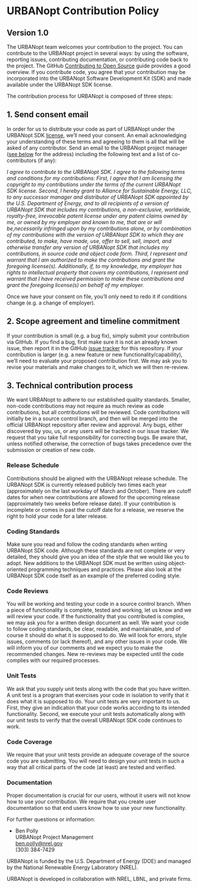 # URBANopt Contribution Policy

## Version 1.0

The URBANopt team welcomes your contribution to the project. You can contribute to the URBANopt project in several ways: by using the software, reporting issues, contributing documentation, or contributing code back to the project. The GitHub [Contributing to Open Source](https://opensource.guide/how-to-contribute/) guide provides a good overview. If you contribute code, you agree that your contribution may be incorporated into the URBANopt Software Development Kit (SDK) and made available under the URBANopt SDK license.

The contribution process for URBANopt is composed of three steps:

## 1. Send consent email

In order for us to distribute your code as part of URBANopt under the URBANopt SDK [license](https://github.com/urbanopt/urbanopt-scenario-gem/blob/develop/LICENSE.md), we’ll need your consent. An email acknowledging your understanding of these terms and agreeing to them is all that will be asked of any contributor. Send an email to the URBANopt project manager ([see below](#documentation) for the address) including the following text and a list of co-contributors (if any):

*I agree to contribute to the URBANopt SDK. I agree to the following terms and conditions for my contributions: First, I agree that I am licensing the copyright to my contributions under the terms of the current URBANopt SDK license. Second, I hereby grant to Alliance for Sustainable Energy, LLC, to any successor manager and distributor of URBANopt SDK appointed by the U.S. Department of Energy, and to all recipients of a version of URBANopt SDK that includes my contributions, a non-exclusive, worldwide, royalty-free, irrevocable patent license under any patent claims owned by me, or owned by my employer and known to me, that are or will be,necessarily infringed upon by my contributions alone, or by combination of my contributions with the version of URBANopt SDK to which they are contributed, to make, have made, use, offer to sell, sell, import, and otherwise transfer any version of URBANopt SDK that includes my contributions, in source code and object code form. Third, I represent and warrant that I am authorized to make the contributions and grant the foregoing license(s). Additionally, if, to my knowledge, my employer has rights to intellectual property that covers my contributions, I represent and warrant that I have received permission to make these contributions and grant the foregoing license(s) on behalf of my employer.*

Once we have your consent on file, you’ll only need to redo it if conditions change (e.g. a change of employer).

## 2. Scope agreement and timeline commitment

If your contribution is small (e.g. a bug fix), simply submit your contribution via GitHub. If you find a bug, first make sure it is not an already known issue, then report it in the GitHub [issue tracker](https://github.com/urbanopt/urbanopt-scenario-gem/issues) for this repository. If your contribution is larger (e.g. a new feature or new functionality/capability), we’ll need to evaluate your proposed contribution first. We may ask you to revise your materials and make changes to it, which we will then re-review.

## 3. Technical contribution process

We want URBANopt to adhere to our established quality standards. Smaller, non-code contributions may not require as much review as code contributions, but all contributions will be reviewed. Code contributions will initially be in a source control branch, and then will be merged into the official URBANopt repository after review and approval. Any bugs, either discovered by you, us, or any users will be tracked in our issue tracker. We request that you take full responsibility for correcting bugs. Be aware that, unless notified otherwise, the correction of bugs takes precedence over the submission or creation of new code.

### Release Schedule

Contributions should be aligned with the URBANopt release schedule. The URBANopt SDK is currently released publicly two times each year (approximately on the last workday of March and October). There are cutoff dates for when new contributions are allowed for the upcoming release (approximately two weeks before release date). If your contribution is incomplete or comes in past the cutoff date for a release, we reserve the right to hold your code for a later release.

### Coding Standards

Make sure you read and follow the coding standards when writing URBANopt SDK code. Although these standards are not complete or very detailed, they should give you an idea of the style that we would like you to adopt. New additions to the URBANopt SDK must be written using object-oriented programming techniques and practices. Please also look at the URBANopt SDK code itself as an example of the preferred coding style.

### Code Reviews

You will be working and testing your code in a source control branch. When a piece of functionality is complete, tested and working, let us know and we will review your code. If the functionality that you contributed is complex, we may ask you for a written design document as well. We want your code to follow coding standards, be clear, readable, and maintainable, and of course it should do what it is supposed to do. We will look for errors, style issues, comments (or lack thereof), and any other issues in your code. We will inform you of our comments and we expect you to make the recommended changes. New re-reviews may be expected until the code complies with our required processes.

### Unit Tests

We ask that you supply unit tests along with the code that you have written. A unit test is a program that exercises your code in isolation to verify that it does what it is supposed to do. Your unit tests are very important to us. First, they give an indication that your code works according to its intended functionality. Second, we execute your unit tests automatically along with our unit tests to verify that the overall URBANopt SDK code continues to work.

### Code Coverage

We require that your unit tests provide an adequate coverage of the source code you are submitting. You will need to design your unit tests in such a way that all critical parts of the code (at least) are tested and verified.

### Documentation

Proper documentation is crucial for our users, without it users will not know how to use your contribution. We require that you create user documentation so that end users know how to use your new functionality.

For further questions or information:

- Ben Polly\
URBANopt Project Management\
ben.polly@nrel.gov\
(303) 384-7429

URBANopt is funded by the U.S. Department of Energy (DOE) and managed by the National Renewable Energy Laboratory (NREL).

URBANopt is developed in collaboration with NREL, LBNL, and private firms.
